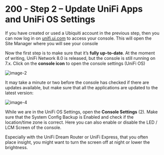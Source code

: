 # 200 - Step 2 – Update UniFi Apps and UniFi OS Settings

If you have created or used a Ubiquiti account in the previous step, then you can now log in on [unifi.ui.com](https://unifi.ui.com/) to access your console. This will open the Site Manager where you will see your console

Now the first step is to make sure that it’s **fully up-to-date**. At the moment of writing, UniFi Network 8.0 is released, but the console is still running on 7.x. Click on the **console icon** to open the console settings (UniFi OS)

![image-2](https://github.com/vanHeemstraSystems/ubiquiti-unifi-network/assets/1499433/0a33d0d3-711b-4672-8faf-f629e5ae77d4)

It may take a minute or two before the console has checked if there are updates available, but make sure that all the applications are updated to the latest version:

![image-4](https://github.com/vanHeemstraSystems/ubiquiti-unifi-network/assets/1499433/2d6209ab-6b35-49c8-952f-7a874a5c5ad2)

While we are in the UniFi OS Settings, open the **Console Settings** (2). Make sure that the System Config Backup is Enabled and check if the location/time zone is correct. Here you can also enable or disable the LED / LCM Screen of the console.

Especially with the UniFi Dream Router or UniFi Express, that you often place insight, you might want to turn the screen off at night or lower the brightness.
